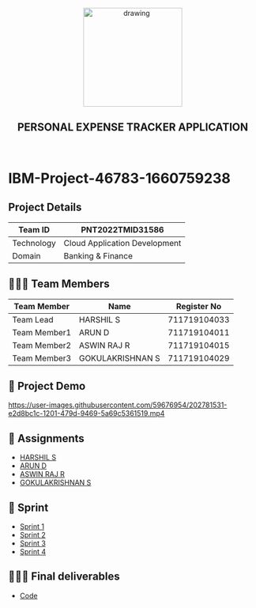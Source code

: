 <br>
<div align="center">
  <img src="https://user-images.githubusercontent.com/59676954/202415148-3fa43605-a734-47fd-b658-2a14e0b638e2.jpeg" align="center" alt="drawing" width="200" />
  <h2 align="center">PERSONAL EXPENSE TRACKER APPLICATION</h2>
</div><br>

# IBM-Project-46783-1660759238


## Project Details
| Team ID       | PNT2022TMID31586             |
| ------------- | -------------                |
| Technology    | Cloud Application Development|
| Domain        | Banking & Finance            | 


## 🧑🏻‍🦰 Team Members
| Team Member  | Name            | Register No    |
| -------------| -------------   | --------       |
| Team Lead    | HARSHIL S       | 711719104033   |
| Team Member1 | ARUN D          | 711719104011   |
| Team Member2 | ASWIN RAJ R     | 711719104015   |
| Team Member3 | GOKULAKRISHNAN S| 711719104029   |


## 🧩 Project Demo

https://user-images.githubusercontent.com/59676954/202781531-e2d8bc1c-1201-479d-9469-5a69c5361519.mp4


## 📒 Assignments

- [HARSHIL S](https://github.com/IBM-EPBL/IBM-Project-46783-1660759238/tree/main/Assignments/Team%20Lead-Harshil%20S)
- [ARUN D](https://github.com/IBM-EPBL/IBM-Project-46783-1660759238/tree/main/Assignments/Team%20Member%201-Arun%20D)
- [ASWIN RAJ R](https://github.com/IBM-EPBL/IBM-Project-46783-1660759238/tree/main/Assignments/Team%20Member%202-Aswin%20Raj%20R)
- [GOKULAKRISHNAN S](https://github.com/IBM-EPBL/IBM-Project-46783-1660759238/tree/main/Assignments/Team%20Member%203-Gokulakrishnan%20S)

## 📝 Sprint

- [Sprint 1](https://github.com/IBM-EPBL/IBM-Project-46783-1660759238/tree/main/Project%20Development%20Phase/Sprint%201)
- [Sprint 2](https://github.com/IBM-EPBL/IBM-Project-46783-1660759238/tree/main/Project%20Development%20Phase/Sprint%202)
- [Sprint 3](https://github.com/IBM-EPBL/IBM-Project-46783-1660759238/tree/main/Project%20Development%20Phase/Sprint%203)
- [Sprint 4](https://github.com/IBM-EPBL/IBM-Project-46783-1660759238/tree/main/Project%20Development%20Phase/Sprint%204)

## 👨🏻‍💻 Final deliverables

- [Code](https://github.com/IBM-EPBL/IBM-Project-46783-1660759238/tree/main/Final%20Deliverables/Final%20Code)











